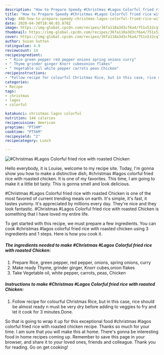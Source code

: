 ```yaml
---
description: "How to Prepare Speedy #Christmas #Lagos Colorful fried rice with roasted Chicken"
title: "How to Prepare Speedy #Christmas #Lagos Colorful fried rice with roasted Chicken"
slug: 480-how-to-prepare-speedy-christmas-lagos-colorful-fried-rice-with-roasted-chicken
date: 2020-04-30T18:46:03.878Z
image: https://img-global.cpcdn.com/recipes/36fa118a3d3cf6a4/751x532cq70/christmas-lagos-colorful-fried-rice-with-roasted-chicken-recipe-main-photo.jpg
thumbnail: https://img-global.cpcdn.com/recipes/36fa118a3d3cf6a4/751x532cq70/christmas-lagos-colorful-fried-rice-with-roasted-chicken-recipe-main-photo.jpg
cover: https://img-global.cpcdn.com/recipes/36fa118a3d3cf6a4/751x532cq70/christmas-lagos-colorful-fried-rice-with-roasted-chicken-recipe-main-photo.jpg
author: Susan Sutton
ratingvalue: 4.9
reviewcount: 14
recipeingredient:
- " Rice green pepper red pepper onions spring onions curry"
- " Thyme grinder ginger Knorr cubesonion flakes"
- " Vegetable oil white pepper carrots peas Chicken"
recipeinstructions:
- "Follow recipe for colourful Christmas Rice, but in this case, rice should be almost ready n must be very dry before adding to veggies to fry and let it cook for 3 minutes.Done."
categories:
- Recipe
tags:
- christmas
- lagos
- colorful

katakunci: christmas lagos colorful 
nutrition: 144 calories
recipecuisine: American
preptime: "PT34M"
cooktime: "PT56M"
recipeyield: "2"
recipecategory: Lunch

---
```



![#Christmas #Lagos Colorful fried rice with roasted Chicken](https://img-global.cpcdn.com/recipes/36fa118a3d3cf6a4/751x532cq70/christmas-lagos-colorful-fried-rice-with-roasted-chicken-recipe-main-photo.jpg)

Hello everybody, it is Louise, welcome to my recipe site. Today, I'm gonna show you how to make a distinctive dish, #christmas #lagos colorful fried rice with roasted chicken. It is one of my favorites. This time, I am going to make it a little bit tasty. This is gonna smell and look delicious.



#Christmas #Lagos Colorful fried rice with roasted Chicken is one of the most favored of current trending meals on earth. It's simple, it's fast, it tastes yummy. It's appreciated by millions every day. They're nice and they look fantastic. #Christmas #Lagos Colorful fried rice with roasted Chicken is something that I have loved my entire life.


To get started with this recipe, we must prepare a few ingredients. You can cook #christmas #lagos colorful fried rice with roasted chicken using 3 ingredients and 1 steps. Here is how you cook it.

<!--inarticleads1-->

##### The ingredients needed to make #Christmas #Lagos Colorful fried rice with roasted Chicken:

1. Prepare  Rice, green pepper, red pepper, onions, spring onions, curry
1. Make ready  Thyme, grinder ginger, Knorr cubes,onion flakes
1. Take  Vegetable oil, white pepper, carrots, peas, Chicken




<!--inarticleads2-->

##### Instructions to make #Christmas #Lagos Colorful fried rice with roasted Chicken:

1. Follow recipe for colourful Christmas Rice, but in this case, rice should be almost ready n must be very dry before adding to veggies to fry and let it cook for 3 minutes.Done.




So that is going to wrap it up for this exceptional food #christmas #lagos colorful fried rice with roasted chicken recipe. Thanks so much for your time. I am sure that you will make this at home. There's gonna be interesting food in home recipes coming up. Remember to save this page in your browser, and share it to your loved ones, friends and colleague. Thank you for reading. Go on get cooking!
